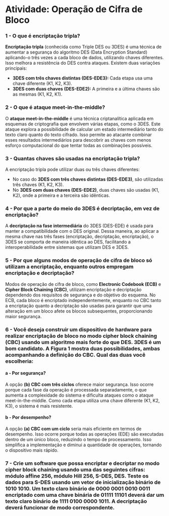 # Atividade: Operação de Cifra de Bloco

### 1 - O que é encriptação tripla?

**Encriptação tripla** (conhecida como Triple DES ou 3DES) é uma técnica de aumentar a segurança do algoritmo DES (Data Encryption Standard) aplicando-o três vezes a cada bloco de dados, utilizando chaves diferentes. Isso melhora a resistência do DES contra ataques. Existem duas variações principais:

* **3DES com três chaves distintas (DES-EDE3):** Cada etapa usa uma chave diferente (K1, K2, K3).
* **3DES com duas chaves (DES-EDE2):** A primeira e a última chaves são as mesmas (K1, K2, K1).

### 2 - O que é ataque meet-in-the-middle?

O **ataque meet-in-the-middle** é uma técnica criptanalítica aplicada em esquemas de criptografia que envolvem várias etapas, como o 3DES. Este ataque explora a possibilidade de calcular um estado intermediário tanto do texto claro quanto do texto cifrado. Isso permite ao atacante combinar esses resultados intermediários para descobrir as chaves com menos esforço computacional do que tentar todas as combinações possíveis.

### 3 - Quantas chaves são usadas na encriptação tripla?

A encriptação tripla pode utilizar duas ou três chaves diferentes:

* No caso do **3DES com três chaves distintas (DES-EDE3)**, são utilizadas três chaves (K1, K2, K3).
* No **3DES com duas chaves (DES-EDE2)**, duas chaves são usadas (K1, K2), onde a primeira e a terceira são idênticas.

### 4 - Por que a parte do meio do 3DES é decriptação, em vez de encriptação?

A **decriptação na fase intermediária** do 3DES (DES-EDE) é usada para manter a compatibilidade com o DES original. Dessa maneira, ao aplicar a mesma chave nas três fases (encriptação, decriptação, encriptação), o 3DES se comporta de maneira idêntica ao DES, facilitando a interoperabilidade entre sistemas que utilizam DES e 3DES.

### 5 - Por que alguns modos de operação de cifra de bloco só utilizam a encriptação, enquanto outros empregam encriptação e decriptação?

Modos de operação de cifra de bloco, como **Electronic Codebook (ECB)** e **Cipher Block Chaining (CBC)**, utilizam encriptação e decriptação dependendo dos requisitos de segurança e do objetivo do esquema. No ECB, cada bloco é encriptado independentemente, enquanto no CBC tanto a encriptação quanto a decriptação são usadas para garantir que uma alteração em um bloco afete os blocos subsequentes, proporcionando maior segurança.

### 6 - Você deseja construir um dispositivo de hardware para realizar encriptação de bloco no modo cipher block chaining (CBC) usando um algoritmo mais forte do que DES. 3DES é um bom candidato. A Figura 1 mostra duas possibilidades, ambas acompanhando a definição do CBC. Qual das duas você escolheria:

#### a - Por segurança?

A opção **(b) CBC com três ciclos** oferece maior segurança. Isso ocorre porque cada fase da operação é processada separadamente, o que aumenta a complexidade do sistema e dificulta ataques como o ataque meet-in-the-middle. Como cada etapa utiliza uma chave diferente (K1, K2, K3), o sistema é mais resistente.

#### b - Por desempenho?

A opção **(a) CBC com um ciclo** seria mais eficiente em termos de desempenho. Isso ocorre porque todas as operações (EDE) são executadas dentro de um único bloco, reduzindo o tempo de processamento. Isso simplifica a implementação e diminui a quantidade de operações, tornando o dispositivo mais rápido.

### 7 - Crie um software que possa encriptar e decriptar no modo cipher block chaining usando uma das seguintes cifras: módulo affine 256, módulo Hill 256, S-DES, DES. Teste os dados para S-DES usando um vetor de inicialização binário de 1010 1010. Um texto claro binário de 0000 0001 0010 0011 encriptado com uma chave binária de 01111 11101 deverá dar um texto claro binário de 1111 0100 0000 1011. A decriptação deverá funcionar de modo correspondente.
